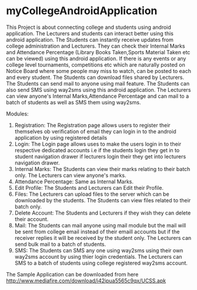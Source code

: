 # myCollegeAndroidApplication

This Project is about connecting college and students using android application. The Lecturers and students can interact better using this android application.
The Students can instantly receive updates from college administration and Lecturers. They can check their Internal Marks and Attendance Percentage
(Library Books Taken,Sports Material Taken etc can be viewed) using this android application. If there is any events or any college level tournaments,
competitions etc which are naturally posted on Notice Board where some people may miss to watch, can be posted to each and every student. The Students can download files
shared by Lecturers. The Students can send mail to anyone using mail feature. The Students can also send SMS using way2sms using this android application.
The Lecturers can view anyone's Internal Marks,Attendance Percentage and can mail to a batch of students as well as SMS them using way2sms.

Modules:

1. Registration: The Registration page allows users to register their themselves ob verification of email they can login in to the android application by using registered details
2. Login: The Login page allows uses to make the users login in to their respective dedicated accounts i.e if the students login they get in to student navigation drawer
   if lecturers login their they get into lecturers navigation drawer. 
3. Internal Marks: The Students can view their marks relating to their batch only. The Lecturers can view anyone's marks.
4. Attendance Percentage: Same as Internal Marks.
5. Edit Profile: The Students and Lecturers can Edit their Profile.
6. Files: The Lecturers can upload files to the server which can be downloaded by the students. The Students can view files related to their batch only.
7. Delete Account: The Students and Lecturers if they wish they can delete their account.
8. Mail: The Students can mail anyone using mail module but the mail will be sent from college email instead of their emaill accounts but if the receiver replies
it will be received by the student only. The Lecturers can send bulk mail to a batch of students.
9. SMS: The Students can SMS any one using way2sms using their own way2sms account by using thier login credentials. The Lecturers can SMS to a batch of students
using college registered way2sms account.


The Sample Application can be downloaded from here
http://www.mediafire.com/download/i42ipua5565c9qx/UCSS.apk
